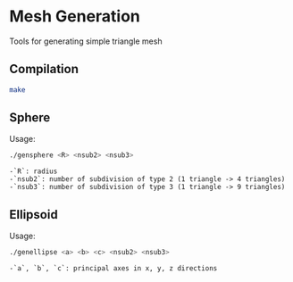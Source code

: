 Mesh Generation
===============

Tools for generating simple triangle mesh

Compilation
-----------
```sh
make
```

Sphere
------
Usage:
```sh
./gensphere <R> <nsub2> <nsub3>
```
    -`R`: radius
    -`nsub2`: number of subdivision of type 2 (1 triangle -> 4 triangles)
    -`nsub3`: number of subdivision of type 3 (1 triangle -> 9 triangles)

Ellipsoid
---------
Usage:
```sh
./genellipse <a> <b> <c> <nsub2> <nsub3>
```
    -`a`, `b`, `c`: principal axes in x, y, z directions
